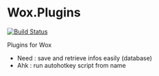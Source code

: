 # Wox.Plugins
[![Build Status](https://travis-ci.org/Shinao/Wox.Plugins.svg?branch=master)](https://travis-ci.org/Shinao/Wox.Plugins)

Plugins for Wox
- Need : save and retrieve infos easily (database)
- Ahk : run autohotkey script from name

